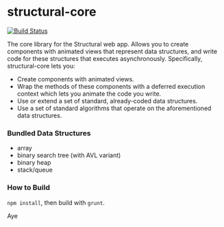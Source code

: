 structural-core
===============
[![Build Status](https://travis-ci.org/AlexKizer/structural-core.svg?branch=master)](https://travis-ci.org/AlexKizer/structural-core)

The core library for the Structural web app. Allows you to create components with animated views that represent data structures, and write code for these structures that executes asynchronously. Specifically, structural-core lets you:
* Create components with animated views.
* Wrap the methods of these components with a deferred execution context which lets you animate the code you write.
* Use or extend a set of standard, already-coded data structures.
* Use a set of standard algorithms that operate on the aforementioned data structures.

### Bundled Data Structures
* array
* binary search tree (with AVL variant)
* binary heap
* stack/queue

### How to Build
`npm install`, then build with `grunt`.

Aye